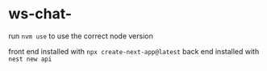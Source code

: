 # ws-chat-

run `nvm use` to use the correct node version

front end installed with `npx create-next-app@latest`
back end installed with `nest new api`
